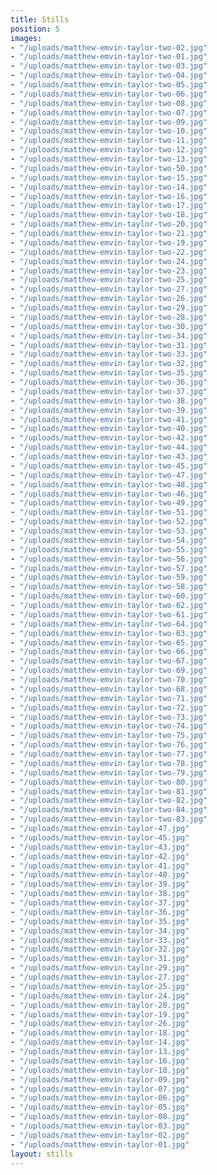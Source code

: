 ```yaml
---
title: Stills
position: 5
images:
- "/uploads/matthew-emvin-taylor-two-02.jpg"
- "/uploads/matthew-emvin-taylor-two-01.jpg"
- "/uploads/matthew-emvin-taylor-two-03.jpg"
- "/uploads/matthew-emvin-taylor-two-04.jpg"
- "/uploads/matthew-emvin-taylor-two-05.jpg"
- "/uploads/matthew-emvin-taylor-two-06.jpg"
- "/uploads/matthew-emvin-taylor-two-08.jpg"
- "/uploads/matthew-emvin-taylor-two-07.jpg"
- "/uploads/matthew-emvin-taylor-two-09.jpg"
- "/uploads/matthew-emvin-taylor-two-10.jpg"
- "/uploads/matthew-emvin-taylor-two-11.jpg"
- "/uploads/matthew-emvin-taylor-two-12.jpg"
- "/uploads/matthew-emvin-taylor-two-13.jpg"
- "/uploads/matthew-emvin-taylor-two-50.jpg"
- "/uploads/matthew-emvin-taylor-two-15.jpg"
- "/uploads/matthew-emvin-taylor-two-14.jpg"
- "/uploads/matthew-emvin-taylor-two-16.jpg"
- "/uploads/matthew-emvin-taylor-two-17.jpg"
- "/uploads/matthew-emvin-taylor-two-18.jpg"
- "/uploads/matthew-emvin-taylor-two-20.jpg"
- "/uploads/matthew-emvin-taylor-two-21.jpg"
- "/uploads/matthew-emvin-taylor-two-19.jpg"
- "/uploads/matthew-emvin-taylor-two-22.jpg"
- "/uploads/matthew-emvin-taylor-two-24.jpg"
- "/uploads/matthew-emvin-taylor-two-23.jpg"
- "/uploads/matthew-emvin-taylor-two-25.jpg"
- "/uploads/matthew-emvin-taylor-two-27.jpg"
- "/uploads/matthew-emvin-taylor-two-26.jpg"
- "/uploads/matthew-emvin-taylor-two-29.jpg"
- "/uploads/matthew-emvin-taylor-two-28.jpg"
- "/uploads/matthew-emvin-taylor-two-30.jpg"
- "/uploads/matthew-emvin-taylor-two-34.jpg"
- "/uploads/matthew-emvin-taylor-two-31.jpg"
- "/uploads/matthew-emvin-taylor-two-33.jpg"
- "/uploads/matthew-emvin-taylor-two-32.jpg"
- "/uploads/matthew-emvin-taylor-two-35.jpg"
- "/uploads/matthew-emvin-taylor-two-36.jpg"
- "/uploads/matthew-emvin-taylor-two-37.jpg"
- "/uploads/matthew-emvin-taylor-two-38.jpg"
- "/uploads/matthew-emvin-taylor-two-39.jpg"
- "/uploads/matthew-emvin-taylor-two-41.jpg"
- "/uploads/matthew-emvin-taylor-two-40.jpg"
- "/uploads/matthew-emvin-taylor-two-42.jpg"
- "/uploads/matthew-emvin-taylor-two-44.jpg"
- "/uploads/matthew-emvin-taylor-two-43.jpg"
- "/uploads/matthew-emvin-taylor-two-45.jpg"
- "/uploads/matthew-emvin-taylor-two-47.jpg"
- "/uploads/matthew-emvin-taylor-two-48.jpg"
- "/uploads/matthew-emvin-taylor-two-46.jpg"
- "/uploads/matthew-emvin-taylor-two-49.jpg"
- "/uploads/matthew-emvin-taylor-two-51.jpg"
- "/uploads/matthew-emvin-taylor-two-52.jpg"
- "/uploads/matthew-emvin-taylor-two-53.jpg"
- "/uploads/matthew-emvin-taylor-two-54.jpg"
- "/uploads/matthew-emvin-taylor-two-55.jpg"
- "/uploads/matthew-emvin-taylor-two-56.jpg"
- "/uploads/matthew-emvin-taylor-two-57.jpg"
- "/uploads/matthew-emvin-taylor-two-59.jpg"
- "/uploads/matthew-emvin-taylor-two-58.jpg"
- "/uploads/matthew-emvin-taylor-two-60.jpg"
- "/uploads/matthew-emvin-taylor-two-62.jpg"
- "/uploads/matthew-emvin-taylor-two-61.jpg"
- "/uploads/matthew-emvin-taylor-two-64.jpg"
- "/uploads/matthew-emvin-taylor-two-63.jpg"
- "/uploads/matthew-emvin-taylor-two-65.jpg"
- "/uploads/matthew-emvin-taylor-two-66.jpg"
- "/uploads/matthew-emvin-taylor-two-67.jpg"
- "/uploads/matthew-emvin-taylor-two-69.jpg"
- "/uploads/matthew-emvin-taylor-two-70.jpg"
- "/uploads/matthew-emvin-taylor-two-68.jpg"
- "/uploads/matthew-emvin-taylor-two-71.jpg"
- "/uploads/matthew-emvin-taylor-two-72.jpg"
- "/uploads/matthew-emvin-taylor-two-73.jpg"
- "/uploads/matthew-emvin-taylor-two-74.jpg"
- "/uploads/matthew-emvin-taylor-two-75.jpg"
- "/uploads/matthew-emvin-taylor-two-76.jpg"
- "/uploads/matthew-emvin-taylor-two-77.jpg"
- "/uploads/matthew-emvin-taylor-two-78.jpg"
- "/uploads/matthew-emvin-taylor-two-79.jpg"
- "/uploads/matthew-emvin-taylor-two-80.jpg"
- "/uploads/matthew-emvin-taylor-two-81.jpg"
- "/uploads/matthew-emvin-taylor-two-82.jpg"
- "/uploads/matthew-emvin-taylor-two-84.jpg"
- "/uploads/matthew-emvin-taylor-two-83.jpg"
- "/uploads/matthew-emvin-taylor-47.jpg"
- "/uploads/matthew-emvin-taylor-45.jpg"
- "/uploads/matthew-emvin-taylor-43.jpg"
- "/uploads/matthew-emvin-taylor-42.jpg"
- "/uploads/matthew-emvin-taylor-41.jpg"
- "/uploads/matthew-emvin-taylor-40.jpg"
- "/uploads/matthew-emvin-taylor-39.jpg"
- "/uploads/matthew-emvin-taylor-38.jpg"
- "/uploads/matthew-emvin-taylor-37.jpg"
- "/uploads/matthew-emvin-taylor-36.jpg"
- "/uploads/matthew-emvin-taylor-35.jpg"
- "/uploads/matthew-emvin-taylor-34.jpg"
- "/uploads/matthew-emvin-taylor-33.jpg"
- "/uploads/matthew-emvin-taylor-32.jpg"
- "/uploads/matthew-emvin-taylor-31.jpg"
- "/uploads/matthew-emvin-taylor-29.jpg"
- "/uploads/matthew-emvin-taylor-27.jpg"
- "/uploads/matthew-emvin-taylor-25.jpg"
- "/uploads/matthew-emvin-taylor-24.jpg"
- "/uploads/matthew-emvin-taylor-20.jpg"
- "/uploads/matthew-emvin-taylor-19.jpg"
- "/uploads/matthew-emvin-taylor-26.jpg"
- "/uploads/matthew-emvin-taylor-18.jpg"
- "/uploads/matthew-emvin-taylor-14.jpg"
- "/uploads/matthew-emvin-taylor-13.jpg"
- "/uploads/matthew-emvin-taylor-16.jpg"
- "/uploads/matthew-emvin-taylor-10.jpg"
- "/uploads/matthew-emvin-taylor-09.jpg"
- "/uploads/matthew-emvin-taylor-07.jpg"
- "/uploads/matthew-emvin-taylor-06.jpg"
- "/uploads/matthew-emvin-taylor-05.jpg"
- "/uploads/matthew-emvin-taylor-08.jpg"
- "/uploads/matthew-emvin-taylor-03.jpg"
- "/uploads/matthew-emvin-taylor-02.jpg"
- "/uploads/matthew-emvin-taylor-01.jpg"
layout: stills
---
```


